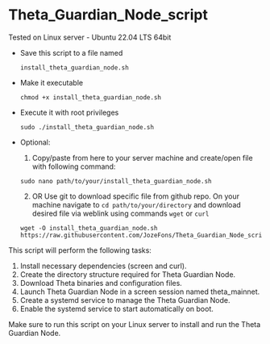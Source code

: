 # Theta_Guardian_Node_script

Tested on Linux server - Ubuntu 22.04 LTS 64bit

* Save this script to a file named
  ```
  install_theta_guardian_node.sh
  ```
* Make it executable
  ```
  chmod +x install_theta_guardian_node.sh
  ```
* Execute it with root privileges
  ```
  sudo ./install_theta_guardian_node.sh
  ```

* Optional:
  1. Copy/paste from here to your server machine and create/open file with following command:
  ```
  sudo nano path/to/your/install_theta_guardian_node.sh
  ```
  2. OR Use git to download specific file from github repo. On your machine navigate to `cd path/to/your/directory` and download desired file via weblink using commands `wget` or `curl`
  ```
  wget -O install_theta_guardian_node.sh https://raw.githubusercontent.com/JozeFons/Theta_Guardian_Node_script/main/install_theta_guardian_node.sh
  ```


This script will perform the following tasks:

1. Install necessary dependencies (screen and curl).
2. Create the directory structure required for Theta Guardian Node.
3. Download Theta binaries and configuration files.
4. Launch Theta Guardian Node in a screen session named theta_mainnet.
5. Create a systemd service to manage the Theta Guardian Node.
6. Enable the systemd service to start automatically on boot.

Make sure to run this script on your Linux server to install and run the Theta Guardian Node.
